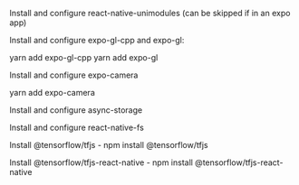 Install and configure react-native-unimodules (can be skipped if in an expo app)

Install and configure expo-gl-cpp and expo-gl:

yarn add expo-gl-cpp 
yarn add expo-gl

Install and configure expo-camera

yarn add expo-camera

Install and configure async-storage

Install and configure react-native-fs

Install @tensorflow/tfjs - npm install @tensorflow/tfjs

Install @tensorflow/tfjs-react-native - npm install @tensorflow/tfjs-react-native

